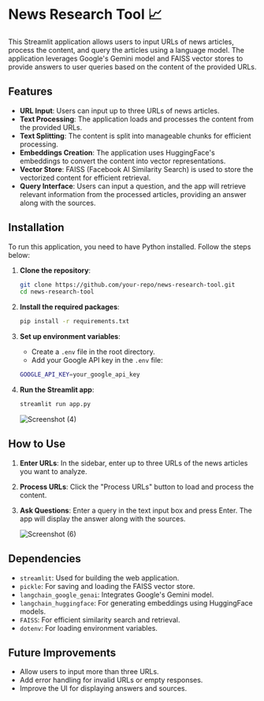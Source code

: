 
# News Research Tool 📈

This Streamlit application allows users to input URLs of news articles, process the content, and query the articles using a language model. The application leverages Google's Gemini model and FAISS vector stores to provide answers to user queries based on the content of the provided URLs.

## Features

- **URL Input**: Users can input up to three URLs of news articles.
- **Text Processing**: The application loads and processes the content from the provided URLs.
- **Text Splitting**: The content is split into manageable chunks for efficient processing.
- **Embeddings Creation**: The application uses HuggingFace's embeddings to convert the content into vector representations.
- **Vector Store**: FAISS (Facebook AI Similarity Search) is used to store the vectorized content for efficient retrieval.
- **Query Interface**: Users can input a question, and the app will retrieve relevant information from the processed articles, providing an answer along with the sources.

## Installation

To run this application, you need to have Python installed. Follow the steps below:

1. **Clone the repository**:
    ```bash
    git clone https://github.com/your-repo/news-research-tool.git
    cd news-research-tool
    ```

2. **Install the required packages**:
    ```bash
    pip install -r requirements.txt
    ```

3. **Set up environment variables**:
    - Create a `.env` file in the root directory.
    - Add your Google API key in the `.env` file:
    ```bash
    GOOGLE_API_KEY=your_google_api_key
    ```

4. **Run the Streamlit app**:
    ```bash
    streamlit run app.py
    ```

    ![Screenshot (4)](https://github.com/user-attachments/assets/416b3b0e-7ae2-4b74-bbe1-aab12816dd7c)

## How to Use

1. **Enter URLs**: In the sidebar, enter up to three URLs of the news articles you want to analyze.
2. **Process URLs**: Click the "Process URLs" button to load and process the content.
3. **Ask Questions**: Enter a query in the text input box and press Enter. The app will display the answer along with the sources.

    ![Screenshot (6)](https://github.com/user-attachments/assets/fdc80023-29f2-448b-8a3e-c3b39ef6a351)

## Dependencies

- `streamlit`: Used for building the web application.
- `pickle`: For saving and loading the FAISS vector store.
- `langchain_google_genai`: Integrates Google's Gemini model.
- `langchain_huggingface`: For generating embeddings using HuggingFace models.
- `FAISS`: For efficient similarity search and retrieval.
- `dotenv`: For loading environment variables.

## Future Improvements

- Allow users to input more than three URLs.
- Add error handling for invalid URLs or empty responses.
- Improve the UI for displaying answers and sources.



